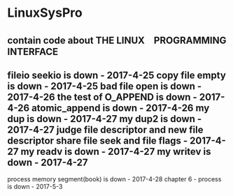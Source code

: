 # LinuxSysPro

contain code about THE LINUX　PROGRAMMING INTERFACE
--------------------------------------
fileio
seekio is down - 2017-4-25
copy file empty is down - 2017-4-25
bad file open is down - 2017-4-26
the test of O_APPEND is down - 2017-4-26
atomic_append is down - 2017-4-26
my dup is down - 2017-4-27
my dup2 is down - 2017-4-27
judge file descriptor and new file descriptor share file seek and file flags  - 2017-4-27
my readv is down - 2017-4-27
my writev is down - 2017-4-27
--------------------------------------
process
memory segment(book) is down - 2017-4-28
chapter 6 - process is down - 2017-5-3
